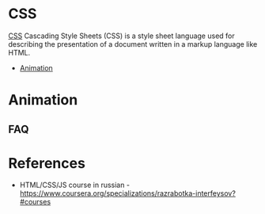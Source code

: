 # CSS

[CSS](https://en.wikipedia.org/wiki/Cascading_Style_Sheets) Cascading Style Sheets (CSS) is a style sheet language used for describing the presentation of a document written in a markup language like HTML.

* [Animation](#animation)

# Animation


## FAQ


# References

* HTML/CSS/JS course in russian - https://www.coursera.org/specializations/razrabotka-interfeysov?#courses
